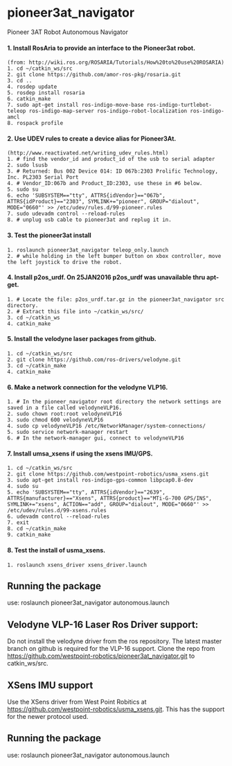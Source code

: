 # pioneer3at_navigator
Pioneer 3AT Robot Autonomous Navigator

#### 1. Install RosAria to provide an interface to the Pioneer3at robot. 
    (from: http://wiki.ros.org/ROSARIA/Tutorials/How%20to%20use%20ROSARIA)
    1. cd ~/catkin_ws/src
    2. git clone https://github.com/amor-ros-pkg/rosaria.git
    3. cd ..
    4. rosdep update
    5. rosdep install rosaria
    6. catkin_make
    7. sudo apt-get install ros-indigo-move-base ros-indigo-turtlebot-teleop ros-indigo-map-server ros-indigo-robot-localization ros-indigo-amcl
    8. rospack profile

#### 2. Use UDEV rules to create a device alias for Pioneer3At. 
    (http://www.reactivated.net/writing_udev_rules.html)
    1. # find the vendor_id and product_id of the usb to serial adapter
    2. sudo lsusb
    3. # Returned: Bus 002 Device 014: ID 067b:2303 Prolific Technology, Inc. PL2303 Serial Port
    4. # Vendor_ID:067b and Product_ID:2303, use these in #6 below.
    5. sudo su
    6. echo 'SUBSYSTEM=="tty", ATTRS{idVendor}=="067b", ATTRS{idProduct}=="2303", SYMLINK+="pioneer", GROUP="dialout", MODE="0660"' >> /etc/udev/rules.d/99-pioneer.rules
    7. sudo udevadm control --reload-rules
    8. # unplug usb cable to pioneer3at and replug it in.
    
#### 3. Test the pioneer3at install
    1. roslaunch pioneer3at_navigator teleop_only.launch 
    2. # while holding in the left bumper button on xbox controller, move the left joystick to drive the robot.
    
#### 4. Install p2os_urdf. On 25JAN2016 p2os_urdf was unavailable thru apt-get.
    1. # Locate the file: p2os_urdf.tar.gz in the pioneer3at_navigator src directory.
    2. # Extract this file into ~/catkin_ws/src/
    3. cd ~/catkin_ws
    4. catkin_make 

#### 5. Install the velodyne laser packages from github.
    1. cd ~/catkin_ws/src
    2. git clone https://github.com/ros-drivers/velodyne.git
    3. cd ~/catkin_make
    4. catkin_make

#### 6. Make a network connection for the velodyne VLP16.
    1. # In the pioneer_navigator root directory the network settings are saved in a file called velodyneVLP16.
    2. sudo chown root:root velodyneVLP16
    3. sudo chmod 600 velodyneVLP16
    4. sudo cp velodyneVLP16 /etc/NetworkManager/system-connections/
    5. sudo service network-manager restart
    6. # In the network-manager gui, connect to velodyneVLP16 
    
#### 7. Install umsa_xsens if using the xsens IMU/GPS. 
    1. cd ~/catkin_ws/src
    2. git clone https://github.com/westpoint-robotics/usma_xsens.git
    3. sudo apt-get install ros-indigo-gps-common libpcap0.8-dev
    4. sudo su
    5. echo 'SUBSYSTEM=="tty", ATTRS{idVendor}=="2639", ATTRS{manufacturer}=="Xsens", ATTRS{product}=="MTi-G-700 GPS/INS", SYMLINK+="xsens", ACTION=="add", GROUP="dialout", MODE="0660"' >> /etc/udev/rules.d/99-xsens.rules
    6. udevadm control --reload-rules
    7. exit
    8. cd ~/catkin_make
    9. catkin_make

#### 8. Test the install of usma_xsens.
    1. roslaunch xsens_driver xsens_driver.launch 

## Running the package
use:
roslaunch pioneer3at_navigator autonomous.launch 

## Velodyne VLP-16 Laser Ros Driver support:
Do not install the velodyne driver from the ros repository. The latest master branch on github is required for the VLP-16 support. Clone the repo from https://github.com/westpoint-robotics/pioneer3at_navigator.git to catkin_ws/src. 

## XSens IMU support
Use the XSens driver from West Point Robitics at https://github.com/westpoint-robotics/usma_xsens.git. This has the support for the newer protocol used.

## Running the package
use:
roslaunch pioneer3at_navigator autonomous.launch 
